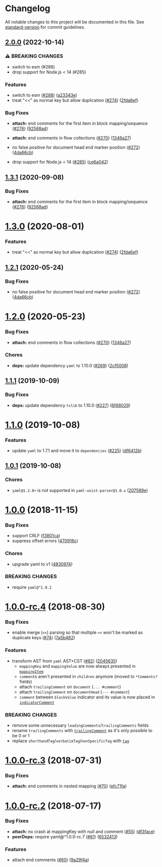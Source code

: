 # Changelog

All notable changes to this project will be documented in this file. See [standard-version](https://github.com/conventional-changelog/standard-version) for commit guidelines.

## [2.0.0](https://github.com/prettier/yaml-unist-parser/compare/v1.1.1...v2.0.0) (2022-10-14)


### ⚠ BREAKING CHANGES

* switch to esm (#288)
* drop support for Node.js < 14 (#285)

### Features

* switch to esm ([#288](https://github.com/prettier/yaml-unist-parser/issues/288)) ([a23343e](https://github.com/prettier/yaml-unist-parser/commit/a23343e717e599667180b19bd18c616bfcdd7167))
* treat "<<" as normal key but allow duplication ([#274](https://github.com/prettier/yaml-unist-parser/issues/274)) ([2fda6ef](https://github.com/prettier/yaml-unist-parser/commit/2fda6ef24eaaea2da1a14098b3cdf4a564021822))


### Bug Fixes

* **attach:** end comments for the first item in block mapping/sequence ([#276](https://github.com/prettier/yaml-unist-parser/issues/276)) ([92568ad](https://github.com/prettier/yaml-unist-parser/commit/92568ad6780f278bfd90a0aba3cb16e12a1fe03d))
* **attach:** end comments in flow collections ([#270](https://github.com/prettier/yaml-unist-parser/issues/270)) ([1346a27](https://github.com/prettier/yaml-unist-parser/commit/1346a279fdc0b3df436972dc3eebc7f5a0e4a766))
* no false positive for document head end marker position ([#272](https://github.com/prettier/yaml-unist-parser/issues/272)) ([4da66cb](https://github.com/prettier/yaml-unist-parser/commit/4da66cb1b9e6294d0501bddada7713eb00bd6e35))


* drop support for Node.js < 14 ([#285](https://github.com/prettier/yaml-unist-parser/issues/285)) ([ce6a042](https://github.com/prettier/yaml-unist-parser/commit/ce6a042703b32fa12f8718ac1682b3725cd94097))

<a name="1.3.1"></a>
## [1.3.1](https://github.com/ikatyang/yaml-unist-parser/compare/v1.3.0...v1.3.1) (2020-09-08)


### Bug Fixes

* **attach:** end comments for the first item in block mapping/sequence ([#276](https://github.com/ikatyang/yaml-unist-parser/issues/276)) ([92568ad](https://github.com/ikatyang/yaml-unist-parser/commit/92568ad))



<a name="1.3.0"></a>
# [1.3.0](https://github.com/ikatyang/yaml-unist-parser/compare/v1.2.1...v1.3.0) (2020-08-01)


### Features

* treat "<<" as normal key but allow duplication ([#274](https://github.com/ikatyang/yaml-unist-parser/issues/274)) ([2fda6ef](https://github.com/ikatyang/yaml-unist-parser/commit/2fda6ef))



<a name="1.2.1"></a>
## [1.2.1](https://github.com/ikatyang/yaml-unist-parser/compare/v1.2.0...v1.2.1) (2020-05-24)


### Bug Fixes

* no false positive for document head end marker position ([#272](https://github.com/ikatyang/yaml-unist-parser/issues/272)) ([4da66cb](https://github.com/ikatyang/yaml-unist-parser/commit/4da66cb))



<a name="1.2.0"></a>
# [1.2.0](https://github.com/ikatyang/yaml-unist-parser/compare/v1.1.1...v1.2.0) (2020-05-23)


### Bug Fixes

* **attach:** end comments in flow collections ([#270](https://github.com/ikatyang/yaml-unist-parser/issues/270)) ([1346a27](https://github.com/ikatyang/yaml-unist-parser/commit/1346a27))


### Chores

* **deps:** update dependency `yaml` to 1.10.0 ([#269](https://github.com/ikatyang/yaml-unist-parser/issues/269)) ([2cf5008](https://github.com/ikatyang/yaml-unist-parser/commit/2cf5008))



<a name="1.1.1"></a>
## [1.1.1](https://github.com/ikatyang/yaml-unist-parser/compare/v1.1.0...v1.1.1) (2019-10-09)


### Bug Fixes

* **deps:** update dependency `tslib` to 1.10.0 ([#227](https://github.com/ikatyang/yaml-unist-parser/issues/227)) ([6f88029](https://github.com/ikatyang/yaml-unist-parser/commit/6f88029))



<a name="1.1.0"></a>
# [1.1.0](https://github.com/ikatyang/yaml-unist-parser/compare/v1.0.1...v1.1.0) (2019-10-08)


### Features

* update `yaml` to 1.7.1 and move it to `dependencies` ([#225](https://github.com/ikatyang/yaml-unist-parser/issues/225)) ([df6412b](https://github.com/ikatyang/yaml-unist-parser/commit/df6412b))



<a name="1.0.1"></a>
## [1.0.1](https://github.com/ikatyang/yaml-unist-parser/compare/v1.0.0...v1.0.1) (2019-10-08)


### Chores

* `yaml@1.2.0+` is not supported in `yaml-unist-parser@1.0.x` ([207589e](https://github.com/ikatyang/yaml-unist-parser/commit/207589e))


<a name="1.0.0"></a>
# [1.0.0](https://github.com/ikatyang/yaml-unist-parser/compare/v1.0.0-rc.4...v1.0.0) (2018-11-15)


### Bug Fixes

* support CRLF ([f3801ca](https://github.com/ikatyang/yaml-unist-parser/commit/f3801ca))
* suppress offset errors ([470916c](https://github.com/ikatyang/yaml-unist-parser/commit/470916c))


### Chores

* upgrade yaml to v1 ([4830974](https://github.com/ikatyang/yaml-unist-parser/commit/4830974))


### BREAKING CHANGES

* require `yaml@^1.0.2`



<a name="1.0.0-rc.4"></a>
# [1.0.0-rc.4](https://github.com/ikatyang/yaml-unist-parser/compare/v1.0.0-rc.3...v1.0.0-rc.4) (2018-08-30)


### Bug Fixes

* enable merge (`<<`) parsing so that multiple `<<` won't be marked as duplicate keys ([#74](https://github.com/ikatyang/yaml-unist-parser/issues/74)) ([7a5b482](https://github.com/ikatyang/yaml-unist-parser/commit/7a5b482))


### Features

- transform AST from `yaml` AST+CST ([#82](https://github.com/ikatyang/yaml-unist-parser/issues/82)) ([2045635](https://github.com/ikatyang/yaml-unist-parser/commit/2045635))
  - `mappingKey` and `mappingValue` are now always presented in [`mappingItem`](https://github.com/ikatyang/yaml-unist-parser/blob/284fdf8d04aec5e58e186254056ec33357eebd10/src/types.ts#L173-L176)
  - `comment`s aren't presented in `children` anymore (moved to `*Comments?` fields)
  - attach `trailingComment` on `document` (`... #comment`)
  - attach `trailingComment` on `documentHead` (`--- #comment`)
  - `comment` between `blockValue` indicator and its value is now placed in [`indicatorComment`](https://github.com/ikatyang/yaml-unist-parser/blob/284fdf8d04aec5e58e186254056ec33357eebd10/src/types.ts#L143)

### BREAKING CHANGES

- remove some unnecessary `leadingComments`/`trailingComments` fields
- rename `trailingComments` with [`trailingComment`](https://github.com/ikatyang/yaml-unist-parser/blob/284fdf8d04aec5e58e186254056ec33357eebd10/src/types.ts#L48-L51) as it's only possible to be 0 or 1
- replace `shorthandTag`/`verbatimTag`/`nonSpecificTag` with [`tag`](https://github.com/ikatyang/yaml-unist-parser/blob/284fdf8d04aec5e58e186254056ec33357eebd10/src/types.ts#L101-L103)



<a name="1.0.0-rc.3"></a>
# [1.0.0-rc.3](https://github.com/ikatyang/yaml-unist-parser/compare/v1.0.0-rc.2...v1.0.0-rc.3) (2018-07-31)


### Bug Fixes

* **attach:** end comments in nested mapping ([#70](https://github.com/ikatyang/yaml-unist-parser/issues/70)) ([efc71fa](https://github.com/ikatyang/yaml-unist-parser/commit/efc71fa))



<a name="1.0.0-rc.2"></a>
# [1.0.0-rc.2](https://github.com/ikatyang/yaml-unist-parser/compare/v1.0.0-rc.1...v1.0.0-rc.2) (2018-07-17)


### Bug Fixes

* **attach:** no crash at mappingKey with null and comment ([#55](https://github.com/ikatyang/yaml-unist-parser/issues/55)) ([df3face](https://github.com/ikatyang/yaml-unist-parser/commit/df3face))
* **peerDeps:** require yaml@^1.0.0-rc.7 ([#61](https://github.com/ikatyang/yaml-unist-parser/issues/61)) ([6532413](https://github.com/ikatyang/yaml-unist-parser/commit/6532413))


### Features

* attach end comments ([#60](https://github.com/ikatyang/yaml-unist-parser/issues/60)) ([9a29f4a](https://github.com/ikatyang/yaml-unist-parser/commit/9a29f4a))
